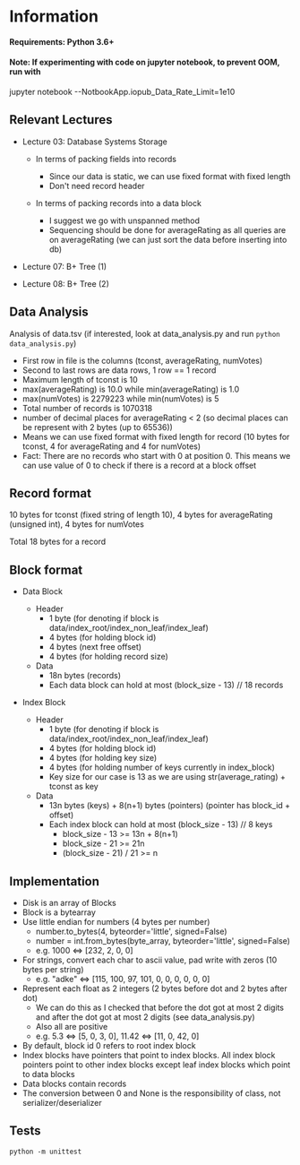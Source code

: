 # Information

#### Requirements: Python 3.6+

#### Note: If experimenting with code on jupyter notebook, to prevent OOM, run with

jupyter notebook --NotbookApp.iopub_Data_Rate_Limit=1e10

## Relevant Lectures

- Lecture 03: Database Systems Storage

  - In terms of packing fields into records

    - Since our data is static, we can use fixed format with fixed length
    - Don't need record header

  - In terms of packing records into a data block

    - I suggest we go with unspanned method
    - Sequencing should be done for averageRating as all queries are on averageRating (we can just sort the data before inserting into db)

- Lecture 07: B+ Tree (1)

- Lecture 08: B+ Tree (2)

## Data Analysis

Analysis of data.tsv (if interested, look at data_analysis.py and run `python data_analysis.py`)

- First row in file is the columns (tconst, averageRating, numVotes)
- Second to last rows are data rows, 1 row == 1 record
- Maximum length of tconst is 10
- max(averageRating) is 10.0 while min(averageRating) is 1.0
- max(numVotes) is 2279223 while min(numVotes) is 5
- Total number of records is 1070318
- number of decimal places for averageRating < 2 (so decimal places can be represent with 2 bytes (up to 65536))
- Means we can use fixed format with fixed length for record (10 bytes for tconst, 4 for averageRating and 4 for numVotes)
- Fact: There are no records who start with 0 at position 0. This means we can use value of 0 to check if there is a record at a block offset

## Record format

10 bytes for tconst (fixed string of length 10), 4 bytes for averageRating (unsigned int), 4 bytes for numVotes

Total 18 bytes for a record

## Block format

- Data Block

  - Header
    - 1 byte (for denoting if block is data/index_root/index_non_leaf/index_leaf)
    - 4 bytes (for holding block id)
    - 4 bytes (next free offset)
    - 4 bytes (for holding record size)
  - Data
    - 18n bytes (records)
    - Each data block can hold at most (block_size - 13) // 18 records

- Index Block

  - Header
    - 1 byte (for denoting if block is data/index_root/index_non_leaf/index_leaf)
    - 4 bytes (for holding block id)
    - 4 bytes (for holding key size)
    - 4 bytes (for holding number of keys currently in index_block)
    - Key size for our case is 13 as we are using str(average_rating) + tconst as key
  - Data
    - 13n bytes (keys) + 8(n+1) bytes (pointers) (pointer has block_id + offset)
    - Each index block can hold at most (block_size - 13) // 8 keys
      - block_size - 13 >= 13n + 8(n+1)
      - block_size - 21 >= 21n
      - (block_size - 21) / 21 >= n

## Implementation

- Disk is an array of Blocks
- Block is a bytearray
- Use little endian for numbers (4 bytes per number)
  - number.to_bytes(4, byteorder='little', signed=False)
  - number = int.from_bytes(byte_array, byteorder='little', signed=False)
  - e.g. 1000 <=> [232, 2, 0, 0]
- For strings, convert each char to ascii value, pad write with zeros (10 bytes per string)
  - e.g. "adke" <=> [115, 100, 97, 101, 0, 0, 0, 0, 0, 0]
- Represent each float as 2 integers (2 bytes before dot and 2 bytes after dot)
  - We can do this as I checked that before the dot got at most 2 digits and after the dot got at most 2 digits (see data_analysis.py)
  - Also all are positive
  - e.g. 5.3 <=> [5, 0, 3, 0], 11.42 <=> [11, 0, 42, 0]
- By default, block id 0 refers to root index block
- Index blocks have pointers that point to index blocks. All index block pointers point to other index blocks except leaf index blocks which point to data blocks
- Data blocks contain records
- The conversion between 0 and None is the responsibility of class, not serializer/deserializer

## Tests

`python -m unittest`
